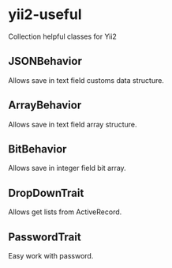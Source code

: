 yii2-useful
=====================
Collection helpful classes for Yii2

## JSONBehavior
Allows save in text field customs data structure.
## ArrayBehavior
Allows save in text field array structure.
## BitBehavior
Allows save in integer field bit array.
## DropDownTrait
Allows get lists from ActiveRecord.
## PasswordTrait
Easy work with password.
